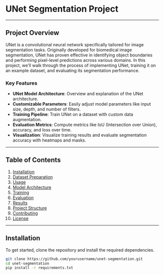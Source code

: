 # UNet Segmentation Project



---

## Project Overview

UNet is a convolutional neural network specifically tailored for image segmentation tasks. Originally developed for biomedical image segmentation, UNet has proven effective in identifying object boundaries and performing pixel-level predictions across various domains. In this project, we’ll walk through the process of implementing UNet, training it on an example dataset, and evaluating its segmentation performance.

### Key Features

- **UNet Model Architecture**: Overview and explanation of the UNet architecture.
- **Customizable Parameters**: Easily adjust model parameters like input size, depth, and number of filters.
- **Training Pipeline**: Train UNet on a dataset with custom data augmentation.
- **Evaluation Metrics**: Compute metrics like IoU (Intersection over Union), accuracy, and loss over time.
- **Visualization**: Visualize training results and evaluate segmentation accuracy with heatmaps and masks.

---

## Table of Contents

1. [Installation](#installation)
2. [Dataset Preparation](#dataset-preparation)
3. [Usage](#usage)
4. [Model Architecture](#model-architecture)
5. [Training](#training)
6. [Evaluation](#evaluation)
7. [Results](#results)
8. [Project Structure](#project-structure)
9. [Contributing](#contributing)
10. [License](#license)

---

## Installation

To get started, clone the repository and install the required dependencies.

```bash
git clone https://github.com/yourusername/unet-segmentation.git
cd unet-segmentation
pip install -r requirements.txt

